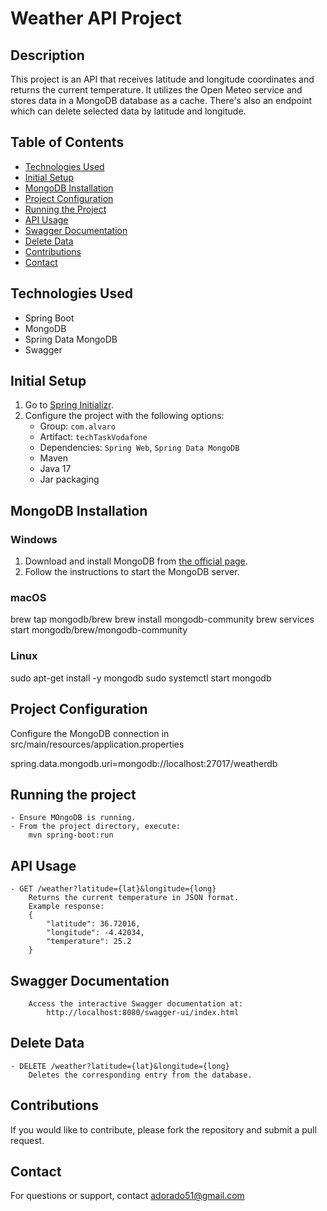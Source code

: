 # Weather API Project

## Description
This project is an API that receives latitude and longitude coordinates and returns the current temperature. It utilizes the Open Meteo service and stores data in a MongoDB database as a cache. There's also an endpoint which can delete selected data by latitude and longitude.

## Table of Contents
- [Technologies Used](#technologies-used)
- [Initial Setup](#initial-setup)
- [MongoDB Installation](#mongodb-installation)
- [Project Configuration](#project-configuration)
- [Running the Project](#running-the-project)
- [API Usage](#api-usage)
- [Swagger Documentation](#swagger-documentation)
- [Delete Data](#delete-data)
- [Contributions](#contributions)
- [Contact](#contact)

## Technologies Used
- Spring Boot
- MongoDB
- Spring Data MongoDB
- Swagger

## Initial Setup
1. Go to [Spring Initializr](https://start.spring.io/).
2. Configure the project with the following options:
   - Group: `com.alvaro`
   - Artifact: `techTaskVodafone`
   - Dependencies: `Spring Web`, `Spring Data MongoDB`
   - Maven 
   - Java 17 
   - Jar packaging

## MongoDB Installation
### Windows
1. Download and install MongoDB from [the official page](https://www.mongodb.com/try/download/community).
2. Follow the instructions to start the MongoDB server.

### macOS

brew tap mongodb/brew
brew install mongodb-community
brew services start mongodb/brew/mongodb-community


### Linux
sudo apt-get install -y mongodb
sudo systemctl start mongodb

## Project Configuration 
Configure the MongoDB connection in src/main/resources/application.properties 

spring.data.mongodb.uri=mongodb://localhost:27017/weatherdb

## Running the project 
    - Ensure MOngoDB is running. 
    - From the project directory, execute: 
        mvn spring-boot:run 

## API Usage 
    - GET /weather?latitude={lat}&longitude={long} 
        Returns the current temperature in JSON format. 
        Example response: 
        {
            "latitude": 36.72016,
            "longitude": -4.42034,
            "temperature": 25.2
        } 

## Swagger Documentation 
        Access the interactive Swagger documentation at:
            http://localhost:8080/swagger-ui/index.html

## Delete Data
    - DELETE /weather?latitude={lat}&longitude={long} 
        Deletes the corresponding entry from the database.

## Contributions
If you would like to contribute, please fork the repository and submit a pull request. 

## Contact
For questions or support, contact adorado51@gmail.com 

